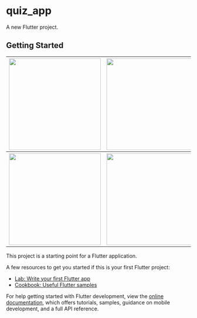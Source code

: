 # quiz_app

A new Flutter project.

## Getting Started
<table>
<tr>
<th><img src="https://user-images.githubusercontent.com/72551841/183988620-08f6b31b-e7ff-469b-99a3-cc1adf9d6463.png" width="250"></th>
<th><img src="https://user-images.githubusercontent.com/72551841/183988684-41247398-13a5-4972-b815-79ff17627dfb.png" width="250"></th>
<th><img src="https://user-images.githubusercontent.com/72551841/183988853-f287963a-5ae4-43ed-9a06-2190f426d309.png" width="250"></th>
<th><img src="https://user-images.githubusercontent.com/72551841/183988908-57b37d6d-ea44-4dde-b9ee-6a0ff4583736.png" width="250"></th>
</tr>
<tr>  
<th><img src="https://user-images.githubusercontent.com/72551841/183988941-f02fbf5c-7ab3-4b6e-af2f-866ecb61f3dd.png" width="250"></th>
<th><img src="https://user-images.githubusercontent.com/72551841/183988974-ad166076-2827-4f3c-9d9c-2613a01bfee3.png" width="250"></th>
<th><img src="https://user-images.githubusercontent.com/72551841/183989011-9f5436d3-bab1-47ee-9801-80f0c24d365d.png" width="250"></th>
<th><img src="https://user-images.githubusercontent.com/72551841/183989041-fd5a48c8-7b1c-4b98-a67a-2bd666706e6f.png" width="250"></th>
</tr> 
</table>

This project is a starting point for a Flutter application.

A few resources to get you started if this is your first Flutter project:

- [Lab: Write your first Flutter app](https://docs.flutter.dev/get-started/codelab)
- [Cookbook: Useful Flutter samples](https://docs.flutter.dev/cookbook)

For help getting started with Flutter development, view the
[online documentation](https://docs.flutter.dev/), which offers tutorials,
samples, guidance on mobile development, and a full API reference.
